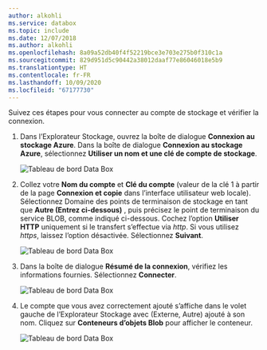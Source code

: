 ```yaml
---
author: alkohli
ms.service: databox
ms.topic: include
ms.date: 12/07/2018
ms.author: alkohli
ms.openlocfilehash: 8a09a52db40f4f52219bce3e703e275b0f310c1a
ms.sourcegitcommit: 829d951d5c90442a38012daaf77e86046018e5b9
ms.translationtype: HT
ms.contentlocale: fr-FR
ms.lasthandoff: 10/09/2020
ms.locfileid: "67177730"
---
```

Suivez ces étapes pour vous connecter au compte de stockage et vérifier la connexion.

1. Dans l’Explorateur Stockage, ouvrez la boîte de dialogue **Connexion au stockage Azure**. Dans la boîte de dialogue **Connexion au stockage Azure**, sélectionnez **Utiliser un nom et une clé de compte de stockage**.

    ![Tableau de bord Data Box](media/data-box-verify-connection/data-box-connect-via-rest-9.png)

2. Collez votre **Nom du compte** et **Clé du compte** (valeur de la clé 1 à partir de la page **Connexion et copie** dans l’interface utilisateur web locale). Sélectionnez Domaine des points de terminaison de stockage en tant que **Autre (Entrez ci-dessous)** , puis précisez le point de terminaison du service BLOB, comme indiqué ci-dessous. Cochez l’option **Utiliser HTTP** uniquement si le transfert s’effectue via *http*. Si vous utilisez *https*, laissez l’option désactivée. Sélectionnez **Suivant**.

    ![Tableau de bord Data Box](media/data-box-verify-connection/data-box-connect-via-rest-11.png)    

3. Dans la boîte de dialogue **Résumé de la connexion**, vérifiez les informations fournies. Sélectionnez **Connecter**.

    ![Tableau de bord Data Box](media/data-box-verify-connection/data-box-connect-via-rest-12.png)

4. Le compte que vous avez correctement ajouté s’affiche dans le volet gauche de l’Explorateur Stockage avec (Externe, Autre) ajouté à son nom. Cliquez sur **Conteneurs d’objets Blob** pour afficher le conteneur.

    ![Tableau de bord Data Box](media/data-box-verify-connection/data-box-connect-via-rest-17.png)
